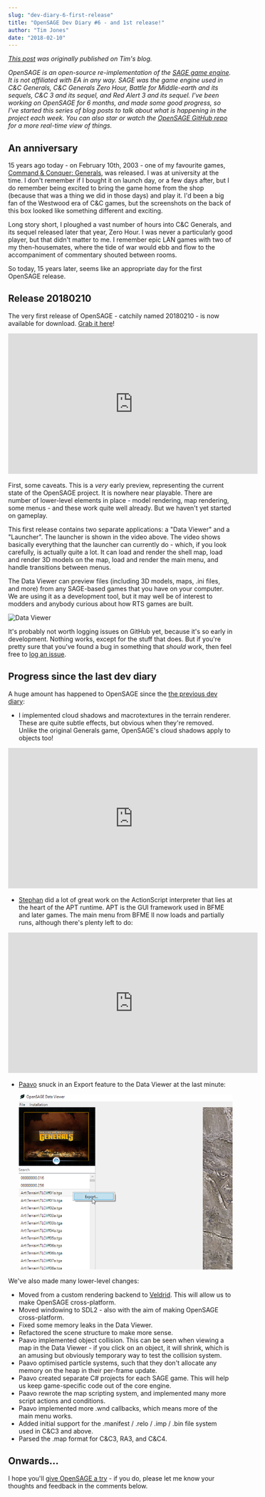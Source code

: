 ```yaml
---
slug: "dev-diary-6-first-release"
title: "OpenSAGE Dev Diary #6 - and 1st release!"
author: "Tim Jones"
date: "2018-02-10"
---
```


_[This post](http://timjones.io/blog/archive/2018/02/10/opensage-dev-diary-6-and-first-release) was originally published on Tim's blog._

*OpenSAGE is an open-source re-implementation of the [SAGE game engine](https://en.wikipedia.org/wiki/SAGE_(game_engine)). It is not affiliated with EA in any way. SAGE was the game engine used in C&C Generals, C&C Generals Zero Hour, Battle for Middle-earth and its sequels, C&C 3 and its sequel, and Red Alert 3 and its sequel. I've been working on OpenSAGE for 6 months, and made some good progress, so I've started this series of blog posts to talk about what is happening in the project each week. You can also star or watch the [OpenSAGE GitHub repo](https://github.com/OpenSAGE/OpenSAGE) for a more real-time view of things.*

## An anniversary

15 years ago today - on February 10th, 2003 - one of my favourite games, [Command & Conquer: Generals](https://en.wikipedia.org/wiki/Command_%26_Conquer:_Generals), was released. I was at university at the time. I don't remember if I bought it on launch day, or a few days after, but I do remember being excited to bring the game
home from the shop (because that was a thing we did in those days) and play it. I'd been a big fan of the Westwood era of C&C games, but the screenshots on the back
of this box looked like something different and exciting.

Long story short, I ploughed a vast number of hours into C&C Generals, and its sequel released later that year, Zero Hour. I was never a particularly good player,
but that didn't matter to me. I remember epic LAN games with two of my then-housemates, where the tide of war would ebb and flow to the accompaniment of commentary shouted between rooms.

So today, 15 years later, seems like an appropriate day for the first OpenSAGE release.

## Release 20180210

The very first release of OpenSAGE - catchily named 20180210 - is now available for download. [Grab it here](https://github.com/OpenSAGE/OpenSAGE/releases/tag/release-20180210)!

<div class="video-responsive">
    <iframe width="560" height="315" src="https://www.youtube.com/embed/pFLK_DQXzp0" frameborder="0" gesture="media" allow="encrypted-media" allowfullscreen></iframe>
</div>

First, some caveats. This is a *very* early preview, representing the current state of the OpenSAGE project. It is nowhere near playable. There are number of lower-level elements in place - model rendering, map rendering, some menus - and these work quite well already. But we haven't yet started on gameplay.

This first release contains two separate applications: a "Data Viewer" and a "Launcher". The launcher is shown in the video above. The video shows basically everything that the launcher can currently do - which, if you look carefully, is actually quite a lot. It can load and render the shell map, load and render 3D models on the map, load and render the main menu, and handle transitions between menus.

The Data Viewer can preview files (including 3D models, maps, .ini files, and more) from any SAGE-based games that you have on your computer. We are using it as a development tool, but it may well be of interest to modders and anybody curious about how RTS games are built.

![Data Viewer](./opensage-2018-02-10-map-viewer.png)

It's probably not worth logging issues on GitHub yet, because it's so early in development. Nothing works, except for the stuff that does. But if you're pretty sure that you've found a bug in something that *should* work, then feel free to [log an issue](https://github.com/OpenSAGE/OpenSAGE/issues).

## Progress since the last dev diary

A huge amount has happened to OpenSAGE since the [the previous dev diary](/blog/dev-diary-5):

* I implemented cloud shadows and macrotextures in the terrain renderer. These are quite subtle effects, but obvious when they're removed. Unlike the original Generals game, OpenSAGE's cloud shadows apply to objects too!

<div class="video-responsive">
    <iframe width="560" height="315" src="https://www.youtube.com/embed/_QM3T_zU66E" frameborder="0" gesture="media" allow="encrypted-media" allowfullscreen></iframe>
</div>

* [Stephan](https://github.com/feliwir) did a lot of great work on the ActionScript interpreter that lies at the heart of the APT runtime. APT is the GUI framework used in BFME and later games. The main menu from BFME II now loads and partially runs, although there's plenty left to do:

<div class="video-responsive">
    <iframe width="560" height="315" src="https://www.youtube.com/embed/Lo1iqrUP6GQ" frameborder="0" gesture="media" allow="encrypted-media" allowfullscreen></iframe>
</div>

* [Paavo](https://github.com/paavohuhtala) snuck in an Export feature to the Data Viewer at the last minute:

  ![Data Viewer export](./opensage-2018-02-10-data-viewer-export.png)

We've also made many lower-level changes:

* Moved from a custom rendering backend to [Veldrid](https://github.com/mellinoe/veldrid). This will allow us to make OpenSAGE cross-platform.
* Moved windowing to SDL2 - also with the aim of making OpenSAGE cross-platform.
* Fixed some memory leaks in the Data Viewer.
* Refactored the scene structure to make more sense.
* Paavo implemented object collision. This can be seen when viewing a map in the Data Viewer - if you click on an object, it will shrink, which is an amusing but obviously temporary way to test the collision system.
* Paavo optimised particle systems, such that they don't allocate any memory on the heap in their per-frame update.
* Paavo created separate C# projects for each SAGE game. This will help us keep game-specific code out of the core engine.
* Paavo rewrote the map scripting system, and implemented many more script actions and conditions.
* Paavo implemented more .wnd callbacks, which means more of the main menu works.
* Added initial support for the .manifest / .relo / .imp / .bin file system used in C&C3 and above.
* Parsed the .map format for C&C3, RA3, and C&C4.

## Onwards...

I hope you'll [give OpenSAGE a try](https://github.com/OpenSAGE/OpenSAGE/releases/tag/release-20180210) - if you do, please let me know your thoughts and feedback in the comments below.